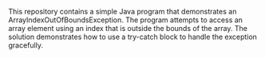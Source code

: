 This repository contains a simple Java program that demonstrates an ArrayIndexOutOfBoundsException. The program attempts to access an array element using an index that is outside the bounds of the array. The solution demonstrates how to use a try-catch block to handle the exception gracefully.